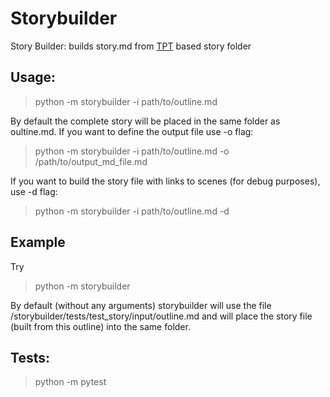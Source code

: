 # Storybuilder

Story Builder: builds story.md from [TPT](https://github.com/5off/tpt) based story folder

## Usage:

> python -m storybuilder -i path/to/outline.md

By default the complete story will be placed in the same folder as oultine.md. If you want to define the output file use -o flag:

> python -m storybuilder -i path/to/outline.md -o /path/to/output_md_file.md

If you want to build the story file with links to scenes (for debug purposes), use -d flag:

> python -m storybuilder -i path/to/outline.md -d

## Example

Try

> python -m storybuilder

By default (without any arguments) storybuilder will use the file /storybuilder/tests/test_story/input/outline.md and will place the story file (built from this outline) into the same folder.

## Tests:

> python -m pytest
